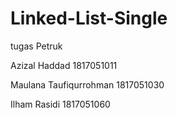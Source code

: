 # Linked-List-Single

tugas Petruk

Azizal Haddad 1817051011

Maulana Taufiqurrohman 1817051030

Ilham Rasidi 1817051060
